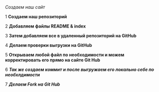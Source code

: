 *Создаем наш сайт*

1
__Создаем наш репозиторий__

2
__Добавляем файлы README & index__

3
__Затем добавляем все в удаленный репозиторий на GitHub__

4
__Делаем проверки выгрузки на GitHub__

5
__Открываем любой файл по необходимости и можем корректировать его прямо на сайте Git Hub__

6
*__Так же создаем коммит и после выгружаем его локально себе по необхлдимости__*

7
*__Делаем Fork на Git Hub__*






